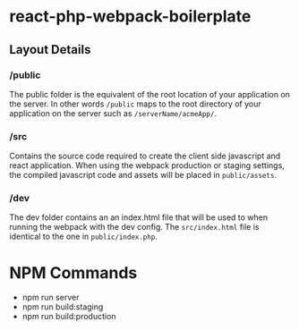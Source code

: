 # react-php-webpack-boilerplate

## Layout Details

### /public

The public folder is the equivalent of the root location of your application on the server. In other words `/public` maps to the root directory of your application on the server such as `/serverName/acmeApp/`.

### /src

Contains the source code required to create the client side javascript and react application. When using the webpack production or staging settings, the compiled javascript code and assets will be placed in `public/assets`.

### /dev

The dev folder contains an an index.html file that will be used to when running the webpack with the dev config. The `src/index.html` file is identical to the one in `public/index.php`.

# NPM Commands

- npm run server
- npm run build:staging
- npm run build:production
